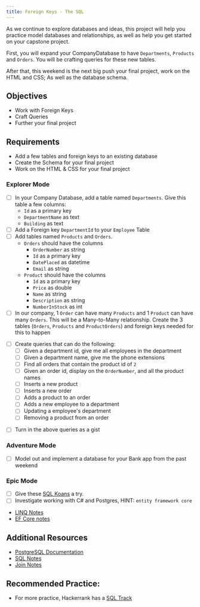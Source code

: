 ```yaml
---
title: Foreign Keys - The SQL
---
```


As we continue to explore databases and ideas, this project will help you practice model databases and relationships, as well as help you get started on your capstone project.

First, you will expand your CompanyDatabase to have `Departments`, `Products` and `Orders`. You will be crafting queries for these new tables.

After that, this weekend is the next big push your final project, work on the HTML and CSS; As well as the database schema.

## Objectives

- Work with Foreign Keys
- Craft Queries
- Further your final project

## Requirements

- Add a few tables and foreign keys to an existing database
- Create the Schema for your final project
- Work on the HTML & CSS for your final project

### Explorer Mode

- [ ] In your Company Database, add a table named `Departments`. Give this table a few columns:
  - `Id` as a primary key
  - `DepartmentName` as text
  - `Building` as text
- [ ] Add a Foreign key `DepartmentId` to your `Employee` Table
- [ ] Add tables named `Products` and `Orders`.
  - `Orders` should have the columns
    - `OrderNumber` as string
    - `Id` as a primary key
    - `DatePlaced` as datetime
    - `Email` as string
  - `Product` should have the columns
    - `Id` as a primary key
    - `Price` as double
    - `Name` as string
    - `Description` as string
    - `NumberInStock` as int
- [ ] In our company, 1 `Order` can have many `Products` and 1 `Product` can have many `Orders`. This will be a Many-to-Many relationship. Create the 3 tables (`Orders`, `Products` and `ProductOrders`) and foreign keys needed for this to happen

* [ ] Create queries that can do the following:
  - [ ] Given a department id, give me all employees in the department
  - [ ] Given a department name, give me the phone extensions
  - [ ] Find all orders that contain the product id of `2`
  - [ ] Given an order id, display on the `OrderNumber`, and all the product names
  - [ ] Inserts a new product
  - [ ] Inserts a new order
  - [ ] Adds a product to an order
  - [ ] Adds a new employee to a department
  - [ ] Updating a employee's department
  - [ ] Removing a product from an order

- [ ] Turn in the above queries as a gist

### Adventure Mode

- [ ] Model out and implement a database for your Bank app from the past weekend

### Epic Mode

- [ ] Give these [SQL Koans](https://sqlkoans.com/) a try.
- [ ] Investigate working with C# and Postgres, HINT: `entity framework core`
- [LINQ Notes](https://suncoast.io/handbook/curriculum/back-end/full-stack-i/lecture/dotnet/03-Linq/)
- [EF Core notes](https://suncoast.io/handbook/curriculum/back-end/full-stack-i/lecture/dotnet/04-entity-framework/)

## Additional Resources

- [PostgreSQL Documentation](https://www.postgresql.org/docs/)
- [SQL Notes](https://suncoast.io/handbook/curriculum/back-end/full-stack-i/lecture/sql/intro-to-sql/)
- [Join Notes](https://suncoast.io/handbook/curriculum/back-end/full-stack-i/lecture/sql/intro-to-joins/)

## Recommended Practice:

- For more practice, Hackerrank has a [SQL Track](https://www.hackerrank.com/domains/sql)
